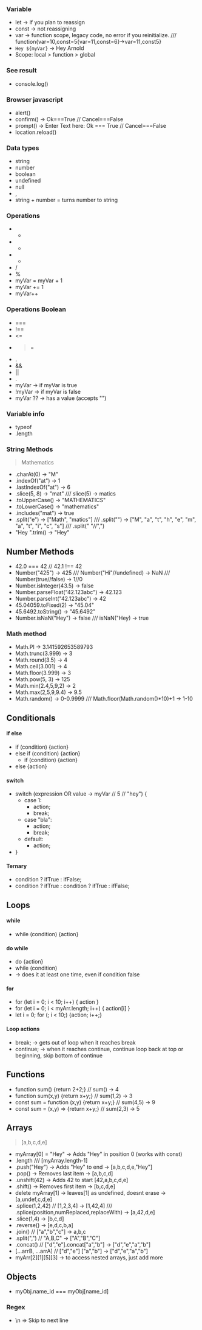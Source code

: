 ### Variable
- let -> if you plan to reassign
- const -> not reassigning
- var -> function scope, legacy code, no error if you reinitialize. /// function{var=10,const=5{var=11,const=6}->var=11,const5}
- `Hey ${myVar}` -> Hey Arnold
- Scope: local > function > global

### See result
- console.log()

### Browser javascript
- alert()
- confirm() -> Ok===True // Cancel===False
- prompt() -> Enter Text here: Ok === True // Cancel===False
- location.reload()

### Data types
- string
- number
- boolean
- undefined
- null
- ,
- string + number = turns number to string

### Operations
- +
- -
- *
- /
- %
- myVar = myVar + 1
- myVar += 1
- myVar++

### Operations Boolean
- ===
- !==
- <=
- >=
- .
- &&
- ||
- .
- myVar -> if myVar is true
- !myVar -> if myVar is false
- myVar ?? -> has a value (accepts "")

###  Variable info
- typeof
- .length

### String Methods
> Mathematics
- .charAt(0) -> "M"
- .indexOf("at") -> 1
- .lastIndexOf("at") -> 6
- .slice(5, 8) -> "mat" /// slice(5) -> matics
- .toUpperCase() -> "MATHEMATICS"
- .toLowerCase() -> "mathematics"
- .includes("mat") -> true
- .split("e") -> ["Math", "matics"] /// .split("") -> ["M", "a", "t", "h", "e", "m", "a", "t", "i", "c", "s"] /// .split(" "//",")
- "Hey      ".trim() -> "Hey"

## Number Methods
- 42.0 === 42 // 42.1 !== 42
- Number("425") -> 425 /// Number("Hi"//undefined) -> NaN /// Number(true//false) -> 1//0
- Number.isInteger(43.5) -> false
- Number.parseFloat("42.123abc") -> 42.123
- Number.parseInt("42.123abc") -> 42
- 45.04059.toFixed(2) -> "45.04"
- 45.6492.toString() -> "45.6492"
- Number.isNaN("Hey") -> false /// isNaN("Hey) -> true

### Math method
- Math.PI -> 3.141592653589793
- Math.trunc(3.999) -> 3
- Math.round(3.5) -> 4
- Math.ceil(3.001) -> 4
- Math.floor(3.999) -> 3
- Math.pow(5, 3) -> 125
- Math.min(2.4,5,9,2) -> 2
- Math.max(2,5,9,9.4) -> 9.5
- Math.random() -> 0-0.9999 /// Math.floor(Math.random()*10)+1 -> 1-10


## Conditionals

#### if else
- if (condition) {action}
- else if (condition) {action}
	- if (condition) {action}
- else {action}

#### switch
- switch (expression OR value -> myVar // 5 // "hey") {
	- case 1:
		- action;
		- break;
	- case "bla":
		- action;
		- break;
	- default:
		- action;
- }

#### Ternary
- condition ? ifTrue : ifFalse;
- condition ? ifTrue : condition ? ifTrue : ifFalse;



## Loops

#### while
- while (condition) {action}

#### do while
- do {action}
- while (condition)
- -> does it at least one time, even if condition false

#### for
- for (let i = 0; i < 10; i++) { action }
- for (let i = 0; i < myArr.length; i++) { action[i] }
- let i = 0; for (; i < 10;) {action; i++;}

#### Loop actions
- break; -> gets out of loop when it reaches break
- continue; -> when it reaches continue, continue loop back at top or beginning, skip bottom of continue


## Functions

- function sum() {return 2+2;} // sum() -> 4
- function sum(x,y) {return x+y;} // sum(1,2) -> 3
- const sum = function (x,y) {return x+y;} // sum(4,5) -> 9
- const sum = (x,y) => {return x+y;} // sum(2,3) -> 5


## Arrays
> [a,b,c,d,e]
- myArray[0] = "Hey" -> Adds "Hey" in position 0 (works with const)
- .length /// [myArray.length-1]
- .push("Hey") -> Adds "Hey" to end -> [a,b,c,d,e,"Hey"]
- .pop() -> Removes last item -> [a,b,c,d]
- .unshift(42) -> Adds 42 to start [42,a,b,c,d,e]
- .shift() -> Removes first item -> [b,c,d,e]
- delete myArray[1] -> leaves[1] as undefined, doesnt erase -> [a,undef,c,d,e]
- .splice(1,2,42) // [1,2,3,4] -> [1,42,4] /// .splice(position,numReplaced,replaceWith) -> [a,42,d,e]
- .slice(1,4) -> [b,c,d]
- .reverse() -> [e,d,c,b,a]
- .join() // ["a","b","c"] -> a,b,c
- .split(",") // "A,B,C" -> ["A","B","C"]
- .concat() // ["d","e"].concat["a","b"] -> ["d","e","a","b"]
- [...arrB, ...arrA] // ["d","e"] ["a","b"] -> ["d","e","a","b"]
- myArr[2][1][5][3] -> to access nested arrays, just add more

## Objects
- myObj.name_id === myObj[name_id]

### Regex
- \n => Skip to next line